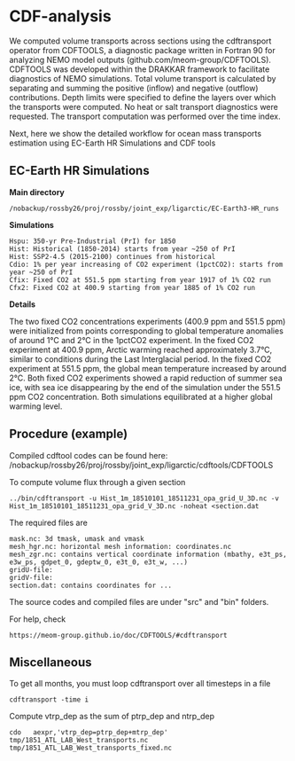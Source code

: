 # CDF-analysis
We computed volume transports across sections using the cdftransport operator from CDFTOOLS, a diagnostic package written in Fortran 90 for analyzing NEMO model outputs (github.com/meom-group/CDFTOOLS).  CDFTOOLS was developed within the DRAKKAR framework to facilitate diagnostics of NEMO simulations. Total volume transport is calculated by separating and summing the positive (inflow) and negative (outflow) contributions. Depth limits were specified to define the layers over which the transports were computed. No heat or salt transport diagnostics were requested. The transport computation was performed over the time index.

Next, here we show the detailed workflow for ocean mass transports estimation using EC-Earth HR Simulations and CDF tools 

## EC-Earth HR Simulations 

**Main directory**

    /nobackup/rossby26/proj/rossby/joint_exp/ligarctic/EC-Earth3-HR_runs

**Simulations**

    Hspu: 350-yr Pre-Industrial (PrI) for 1850
    Hist: Historical (1850-2014) starts from year ~250 of PrI
    Hist: SSP2-4.5 (2015-2100) continues from historical
    Cdio: 1% per year increasing of CO2 experiment (1pctCO2): starts from year ~250 of PrI
    Cfix: Fixed CO2 at 551.5 ppm starting from year 1917 of 1% CO2 run
    Cfx2: Fixed CO2 at 400.9 starting from year 1885 of 1% CO2 run
    
**Details**

The two fixed CO2 concentrations experiments (400.9 ppm and 551.5 ppm) were initialized from points corresponding to global temperature anomalies of around 1°C and 2°C in the 1pctCO2 experiment. In the fixed CO2 experiment at 400.9 ppm, Arctic warming reached approximately 3.7°C, similar to conditions during the Last Interglacial period. In the fixed CO2 experiment at 551.5 ppm, the global mean temperature increased by around 2°C. Both fixed CO2 experiments showed a rapid reduction of summer sea ice, with sea ice disappearing by the end of the simulation under the 551.5 ppm CO2 concentration. Both simulations equilibrated at a higher global warming level.

## Procedure (example)

Compiled cdftool codes can be found here:
    /nobackup/rossby26/proj/rossby/joint_exp/ligarctic/cdftools/CDFTOOLS

To compute volume flux through a given section

    ../bin/cdftransport -u Hist_1m_18510101_18511231_opa_grid_U_3D.nc -v Hist_1m_18510101_18511231_opa_grid_V_3D.nc -noheat <section.dat

 The required files are
 
    mask.nc: 3d tmask, umask and vmask
    mesh_hgr.nc: horizontal mesh information: coordinates.nc
    mesh_zgr.nc: contains vertical coordinate information (mbathy, e3t_ps, e3w_ps, gdpet_0, gdeptw_0, e3t_0, e3t_w, ...)
    gridU-file:
    gridV-file:
    section.dat: contains coordinates for ...

The source codes and compiled files are under "src" and "bin" folders.

For help, check

    https://meom-group.github.io/doc/CDFTOOLS/#cdftransport


## Miscellaneous

To get all months, you must loop cdftransport over all timesteps in a file

    cdftransport -time i

Compute vtrp_dep as the sum of ptrp_dep and ntrp_dep

    cdo   aexpr,'vtrp_dep=ptrp_dep+mtrp_dep'    tmp/1851_ATL_LAB_West_transports.nc   tmp/1851_ATL_LAB_West_transports_fixed.nc








    
